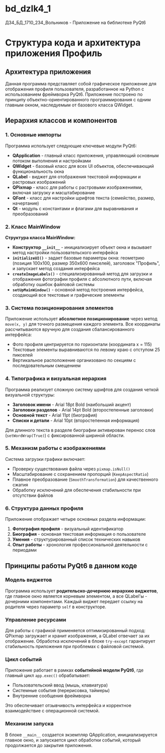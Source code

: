 # bd_dzlk4_1
ДЗ4_БД_1710_234_Вольников - Приложение на библиотеке PyQt6
# Структура кода и архитектура приложения **Профиль**

## Архитектура приложения

Данная программа представляет собой графическое приложение для отображения профиля пользователя, разработанное на Python с использованием фреймворка PyQt6. Приложение построено по принципу объектно-ориентированного программирования с одним главным окном, наследуемым от базового класса QWidget.

## Иерархия классов и компонентов

### 1. Основные импорты
Программа использует следующие ключевые модули PyQt6:

- **QApplication** - главный класс приложения, управляющий основным потоком выполнения и настройками
- **QWidget** - базовый класс для всех UI объектов, обеспечивающий функциональность окна
- **QLabel** - виджет для отображения текстовой информации и растровых изображений
- **QPixmap** - класс для работы с растровыми изображениями, включая загрузку и масштабирование
- **QFont** - класс для настройки шрифтов текста (семейство, размер, начертание)
- **Qt** - модуль с константами и флагами для выравнивания и преобразований

### 2. Класс MainWindow

**Структура класса MainWindow:**

- **Конструктор `__init__`** - инициализирует объект окна и вызывает метод настройки пользовательского интерфейса
- **`initializeUI()`** - задает базовые параметры окна: геометрию (позиция 100x100, размер 350x600 пикселей), заголовок "Профиль", и запускает метод создания интерфейса
- **`createImageLabels()`** - специализированный метод для загрузки и отображения фотографии профиля с абсолютного пути, включая обработку ошибок файловой системы
- **`setUpMainWindow()`** - основной метод построения интерфейса, создающий все текстовые и графические элементы

### 3. Система позиционирования элементов

Приложение использует **абсолютное позиционирование** через метод `move(x, y)` для точного размещения каждого элемента. Все координаты рассчитываются вручную для создания сбалансированного интерфейса:

- Фото профиля центрируется по горизонтали (координата x = 115)
- Текстовые элементы выравниваются по левому краю с отступом 25 пикселей
- Вертикальное расположение организовано по секциям с последовательным смещением

### 4. Типографика и визуальная иерархия

Программа реализует сложную систему шрифтов для создания четкой визуальной структуры:

- **Заголовок имени** - Arial 18pt Bold (наибольший акцент)
- **Заголовки разделов** - Arial 14pt Bold (второстепенные заголовки)
- **Основной текст** - Arial 11pt (биография)
- **Списки и детали** - Arial 10pt (второстепенная информация)

Для длинного текста в разделе биографии активирован перенос слов (`setWordWrap(True)`) с фиксированной шириной области.

### 5. Механизм работы с изображениями

Система загрузки графики включает:
- Проверку существования файла через `pixmap.isNull()`
- Масштабирование с сохранением пропорций (`KeepAspectRatio`)
- Плавное преобразование (`SmoothTransformation`) для качественного сжатия
- Обработку исключений для обеспечения стабильности при отсутствии файлов

### 6. Структура данных профиля

Приложение отображает четыре основных раздела информации:
1. **Фотография профиля** - визуальный идентификатор
2. **Биография** - основная текстовая информация о пользователе
3. **Умения** - структурированный список технических навыков
4. **Опыт работы** - хронология профессиональной деятельности с периодами

## Принципы работы PyQt6 в данном коде

### Модель виджетов
Программа использует **родительско-дочернюю иерархию виджетов**, где главное окно является корневым элементом, а все QLabel'ы - дочерними компонентами. Каждый виджет передает ссылку на родителя через параметр `self` в конструкторе.

### Управление ресурсами
Для работы с графикой применяется оптимизированный подход: QPixmap загружает и хранит изображения, а QLabel отвечает за их отображение. Обработка исключений в блоке `try-except` гарантирует стабильность приложения при проблемах с файловой системой.

### Цикл событий
Приложение работает в рамках **событийной модели PyQt6**, где главный цикл `app.exec()` обрабатывает:
- Пользовательский ввод (мышь, клавиатура)
- Системные события (перерисовка, таймеры)
- Внутренние сообщения фреймворка

Это обеспечивает отзывчивость интерфейса и корректное взаимодействие с операционной системой.

### Механизм запуска
В блоке `__main__` создается экземпляр QApplication, инициализируется главное окно, и запускается цикл обработки событий, который продолжается до закрытия приложения.

